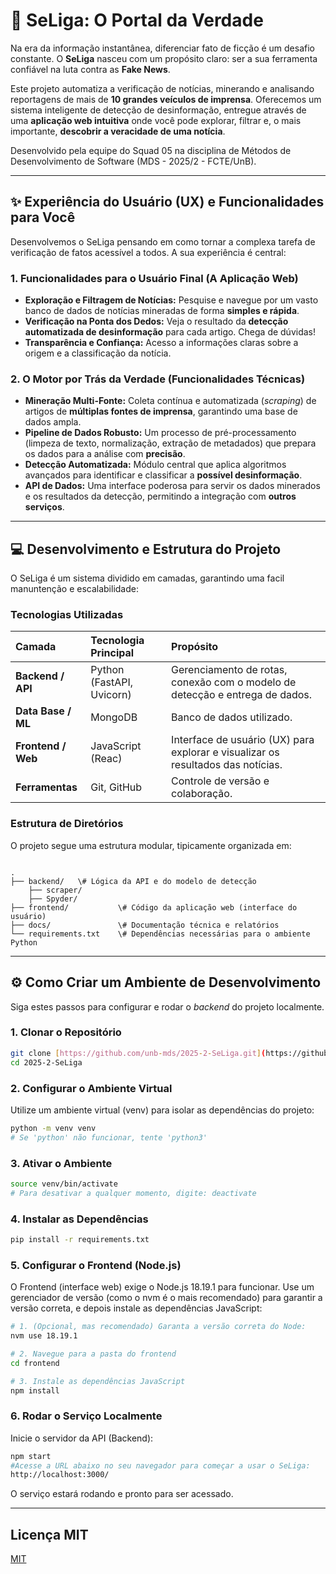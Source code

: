 # 🔎 SeLiga: O Portal da Verdade

Na era da informação instantânea, diferenciar fato de ficção é um desafio constante. O **SeLiga** nasceu com um propósito claro: ser a sua ferramenta confiável na luta contra as **Fake News**.

Este projeto automatiza a verificação de notícias, minerando e analisando reportagens de mais de **10 grandes veículos de imprensa**. Oferecemos um sistema inteligente de detecção de desinformação, entregue através de uma **aplicação web intuitiva** onde você pode explorar, filtrar e, o mais importante, **descobrir a veracidade de uma notícia**.

Desenvolvido pela equipe do Squad 05 na disciplina de Métodos de Desenvolvimento de Software (MDS - 2025/2 - FCTE/UnB).

---
## ✨ Experiência do Usuário (UX) e Funcionalidades para Você

Desenvolvemos o SeLiga pensando em como tornar a complexa tarefa de verificação de fatos acessível a todos. A sua experiência é central:

### 1. Funcionalidades para o Usuário Final (A Aplicação Web)

* **Exploração e Filtragem de Notícias:** Pesquise e navegue por um vasto banco de dados de notícias mineradas de forma **simples e rápida**.
* **Verificação na Ponta dos Dedos:** Veja o resultado da **detecção automatizada de desinformação** para cada artigo. Chega de dúvidas!
* **Transparência e Confiança:** Acesso a informações claras sobre a origem e a classificação da notícia.

### 2. O Motor por Trás da Verdade (Funcionalidades Técnicas)

* **Mineração Multi-Fonte:** Coleta contínua e automatizada (*scraping*) de artigos de **múltiplas fontes de imprensa**, garantindo uma base de dados ampla.
* **Pipeline de Dados Robusto:** Um processo de pré-processamento (limpeza de texto, normalização, extração de metadados) que prepara os dados para a análise com **precisão**.
* **Detecção Automatizada:** Módulo central que aplica algoritmos avançados para identificar e classificar a **possível desinformação**.
* **API de Dados:** Uma interface poderosa para servir os dados minerados e os resultados da detecção, permitindo a integração com **outros serviços**.

---

## 💻 Desenvolvimento e Estrutura do Projeto

O SeLiga é um sistema dividido em camadas, garantindo uma facil manuntenção e escalabilidade:

### Tecnologias Utilizadas

| Camada | Tecnologia Principal | Propósito |
| :--- | :--- | :--- |
| **Backend / API** | Python (FastAPI, Uvicorn) | Gerenciamento de rotas, conexão com o modelo de detecção e entrega de dados. |
| **Data Base / ML** | MongoDB  | Banco de dados utilizado.|
| **Frontend / Web** | JavaScript (Reac) | Interface de usuário (UX) para explorar e visualizar os resultados das notícias. |
| **Ferramentas** | Git, GitHub | Controle de versão e colaboração. |

### Estrutura de Diretórios
O projeto segue uma estrutura modular, tipicamente organizada em:

```

.
├── backend/   \# Lógica da API e do modelo de detecção
    ├── scraper/   
    ├── Spyder/        
├── frontend/           \# Código da aplicação web (interface do usuário)
├── docs/               \# Documentação técnica e relatórios
└── requirements.txt    \# Dependências necessárias para o ambiente Python

````

---

## ⚙️ Como Criar um Ambiente de Desenvolvimento

Siga estes passos para configurar e rodar o *backend* do projeto localmente.

### 1. Clonar o Repositório
```bash
git clone [https://github.com/unb-mds/2025-2-SeLiga.git](https://github.com/unb-mds/2025-2-SeLiga.git)
cd 2025-2-SeLiga
````

### 2\. Configurar o Ambiente Virtual

Utilize um ambiente virtual (venv) para isolar as dependências do projeto:

```bash
python -m venv venv
# Se 'python' não funcionar, tente 'python3'
```

### 3\. Ativar o Ambiente

```bash
source venv/bin/activate
# Para desativar a qualquer momento, digite: deactivate
```

### 4\. Instalar as Dependências

```bash
pip install -r requirements.txt
```
### 5. Configurar o Frontend (Node.js)

O Frontend (interface web) exige o Node.js 18.19.1 para funcionar. 
Use um gerenciador de versão (como o nvm é o mais recomendado) para garantir a versão correta, e depois instale as dependências JavaScript:
```bash
# 1. (Opcional, mas recomendado) Garanta a versão correta do Node:
nvm use 18.19.1

# 2. Navegue para a pasta do frontend
cd frontend

# 3. Instale as dependências JavaScript
npm install
```


### 6\. Rodar o Serviço Localmente

Inicie o servidor da API (Backend):

```bash
npm start 
#Acesse a URL abaixo no seu navegador para começar a usar o SeLiga:
http://localhost:3000/
```

O serviço estará rodando e pronto para ser acessado.

-----
## Licença MIT
[MIT](https://github.com/unb-mds/2025-2-SeLiga/tree/main?tab=readme-ov-file#MIT-1-ov-file)
```

